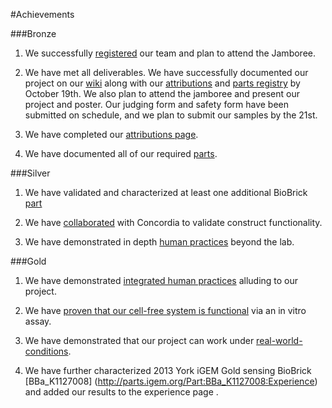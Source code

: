 #Achievements
 
 
###Bronze
 
 
1.  We successfully [registered]( http://igem.org/Team.cgi) our team and plan to attend the Jamboree.
 
 
2.  We have met all deliverables. We have successfully documented our project on our [wiki]( http://2016.igem.org/Team:Toronto) along with our [attributions](http://2016.igem.org/Team:Toronto/Attributions) and [parts registry]( http://2016.igem.org/Team:Toronto/Parts) by October 19th. We also plan to attend the jamboree and present our project and poster. Our judging form and safety form have been submitted on schedule, and we plan to submit our samples by the 21st.
 
 
3.  We have completed our [attributions page]( http://2016.igem.org/Team:Toronto/Attributions).
 
 
4.  We have documented all of our required [parts]( http://2016.igem.org/Team:Toronto/Parts).
 
 
 
###Silver
 
 
1. We have validated and characterized at least one additional BioBrick [part]( http://2016.igem.org/Team:Toronto/Parts)
 
 
2. We have [collaborated]( http://2016.igem.org/Team:Toronto/Collaborations) with Concordia to validate construct functionality.
 
 
3. We have demonstrated in depth [human practices]( http://2016.igem.org/Team:Toronto/Human_Practices) beyond the lab.
 
 
###Gold
 
 
1. We have demonstrated [integrated human practices]( http://2016.igem.org/Team:Toronto/Human_Practices) alluding to our project.
 
 
2. We have [proven that our cell-free system is functional]( http://2016.igem.org/Team:Toronto/Proof) via an in vitro assay.
 
 
3. We have demonstrated that our project can work under [real-world-conditions]( http://2016.igem.org/Team:Toronto/Demonstrate).

4. We have further characterized 2013 York iGEM Gold sensing BioBrick [BBa_K1127008] (http://parts.igem.org/Part:BBa_K1127008:Experience) and added our results to the experience page .

